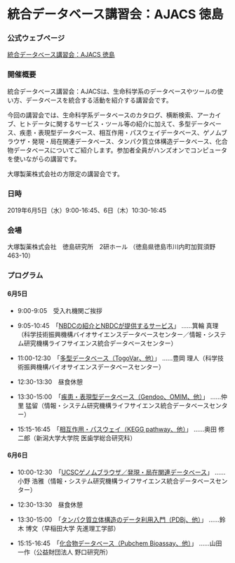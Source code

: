 # 統合データベース講習会：AJACS 徳島

### 公式ウェブページ
[統合データベース講習会：AJACS 徳島](https://biosciencedbc.jp/event/ajacs/ajacs76.html)  

### 開催概要
統合データベース講習会：AJACSは、生命科学系のデータベースやツールの使い方、データベースを統合する活動を紹介する講習会です。

今回の講習会では、生命科学系データベースのカタログ、横断検索、アーカイブ、ヒトデータに関するサービス・ツール等の紹介に加えて、多型データベース、疾患・表現型データベース、相互作用・パスウェイデータベース、ゲノムブラウザ・発現・局在関連データベース、タンパク質立体構造データベース、化合物データベースについてご紹介します。参加者全員がハンズオンでコンピュータを使いながらの講習です。

大塚製薬株式会社の方限定の講習会です。

### 日時
2019年6月5日（水）9:00-16:45、6日（木）10:30-16:45

### 会場
大塚製薬株式会社　徳島研究所　2研ホール 
（徳島県徳島市川内町加賀須野463-10）

### プログラム
#### 6月5日
- 9:00-9:05　受入れ機関ご挨拶

- 9:05-10:45　「[NBDCの紹介とNBDCが提供するサービス](01_minowa)」
……箕輪 真理（科学技術振興機構バイオサイエンスデータベースセンター／情報・システム研究機構ライフサイエンス統合データベースセンター）

- 11:00-12:30　「[多型データベース（TogoVar、他）](02_toyooka)」
……豊岡 理人（科学技術振興機構バイオサイエンスデータベースセンター）

- 12:30-13:30　昼食休憩

- 13:30-15:00　「[疾患・表現型データベース（Gendoo、OMIM、他）](03_nakasato)」
……仲里 猛留（情報・システム研究機構ライフサイエンス統合データベースセンター）

- 15:15-16:45　「[相互作用・パスウェイ（KEGG pathway、他）](04_okuda)」
……奥田 修二郎（新潟大学大学院 医歯学総合研究科）

#### 6月6日
- 10:00-12:30　「[UCSCゲノムブラウザ／発現・局在関連データベース](05_hono)」
……小野 浩雅（情報・システム研究機構ライフサイエンス統合データベースセンター）

- 12:30-13:30　昼食休憩

- 13:30-15:00　「[タンパク質立体構造のデータ利用入門（PDBj、他）](06_suzuki)」
……鈴木 博文（早稲田大学 先進理工学部）

- 15:15-16:45　「[化合物データベース（Pubchem Bioassay、他）](07_yamada)」
……山田 一作（公益財団法人 野口研究所）
